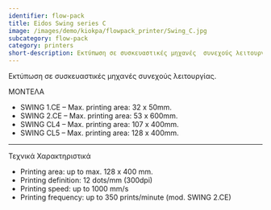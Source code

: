 ```yaml
---
identifier: flow-pack
title: Eidos Swing series C
image: /images/demo/kiokpa/flowpack_printer/Swing_C.jpg
subcategory: flow-pack
category: printers
short-description: Εκτύπωση σε συσκευαστικές μηχανές  συνεχούς λειτουργίας.
---
```





Εκτύπωση σε συσκευαστικές μηχανές  συνεχούς λειτουργίας.

ΜΟΝΤΕΛΑ

   * SWING 1.CE – Max. printing area: 32 x 50mm.
   * SWING 2.CE – Max. printing area: 53 x 600mm.
   * SWING CL4 – Max. printing area: 107 x 400mm.
   * SWING CL5 – Max. printing area: 128 x 400mm.



---

Τεχνικά Χαρακτηριστικά

*    Printing area: up to max. 128 x 400 mm.
*    Printing definition: 12 dots/mm (300dpi)
*    Printing speed: up to 1000 mm/s
*    Printing frequency: up to 350 prints/minute (mod. SWING 2.CE)

